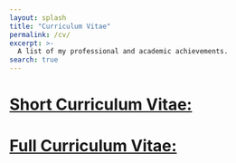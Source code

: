 ```yaml
---
layout: splash
title: "Curriculum Vitae"
permalink: /cv/
excerpt: >-
  A list of my professional and academic achievements.
search: true
---
```


# [Short Curriculum Vitae:](https://github.com/KyleBryenton/KyleBryenton.github.io/blob/main/assets/KyleBryenton_ShortCV.pdf)

# [Full Curriculum Vitae:](https://github.com/KyleBryenton/KyleBryenton.github.io/blob/main/assets/KyleBryenton_FullCV.pdf)

<object data="../assets/KyleBryenton_CV.pdf" width="1000" height="1000" type='application/pdf'></object>

